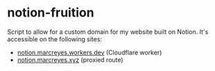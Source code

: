 # notion-fruition

Script to allow for a custom domain for my website built on Notion. It's accessible on the following sites:
- [notion.marcreyes.workers.dev](https://notion.marcreyes.workers.dev) (Cloudflare worker)
- [notion.marcreyes.xyz](https://notion.marcreyes.workers.dev) (proxied route)
